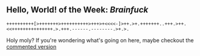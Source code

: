 ## Hello, World! of the Week: *Brainfuck*	
```brainfuck
++++++++++[>+++++++>++++++++++>+++>+<<<<-]>++.>+.+++++++..+++.>++.<<+++++++++++++++.>.+++.------.--------.>+.>.
```
Holy moly? If you're wondering what's going on here, maybe checkout the [commented version](http://stackoverflow.com/a/16837051/1462065)